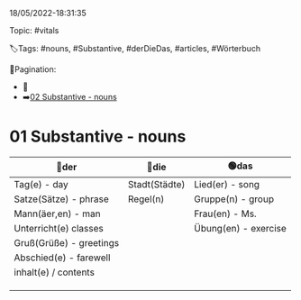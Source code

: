 18/05/2022-18:31:35

Topic: #vitals

🏷️Tags: #nouns, #Substantive, #derDieDas, #articles, #Wörterbuch

🧭Pagination:
- 🚫
- ➡️[02 Substantive - nouns](../../02%20Angaben%20zur%20Person,%20Berufe%20-%20Personal%20details,%20professions/Wörterbuch%20-%20Dict/02%20Substantive%20-%20nouns.md)

# 01 Substantive - nouns

| 🔵der                   | 🔴die         | 🟢das                |
|-------------------------|---------------|----------------------|
| Tag(e) - day            | Stadt(Städte) | Lied(er) - song      |
| Satze(Sätze) - phrase   | Regel(n)      | Gruppe(n) - group    |
| Mann(äer,en) - man     |               | Frau(en) - Ms.       |
| Unterricht(e) classes   |               | Übung(en) - exercise |
| Gruß(Grüße) - greetings |               |                      |
| Abschied(e) - farewell  |               |                      |
| inhalt(e) / contents    |               |                      |
|                         |               |                      |
|                         |               |                      |
|                         |               |                      |
